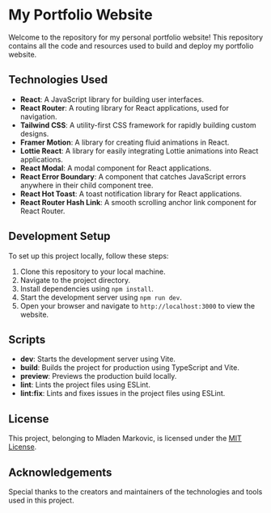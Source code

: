 # My Portfolio Website

Welcome to the repository for my personal portfolio website! This repository contains all the code and resources used to build and deploy my portfolio website.

## Technologies Used

- **React**: A JavaScript library for building user interfaces.
- **React Router**: A routing library for React applications, used for navigation.
- **Tailwind CSS**: A utility-first CSS framework for rapidly building custom designs.
- **Framer Motion**: A library for creating fluid animations in React.
- **Lottie React**: A library for easily integrating Lottie animations into React applications.
- **React Modal**: A modal component for React applications.
- **React Error Boundary**: A component that catches JavaScript errors anywhere in their child component tree.
- **React Hot Toast**: A toast notification library for React applications.
- **React Router Hash Link**: A smooth scrolling anchor link component for React Router.

## Development Setup

To set up this project locally, follow these steps:

1. Clone this repository to your local machine.
2. Navigate to the project directory.
3. Install dependencies using `npm install`.
4. Start the development server using `npm run dev`.
5. Open your browser and navigate to `http://localhost:3000` to view the website.

## Scripts

- **dev**: Starts the development server using Vite.
- **build**: Builds the project for production using TypeScript and Vite.
- **preview**: Previews the production build locally.
- **lint**: Lints the project files using ESLint.
- **lint:fix**: Lints and fixes issues in the project files using ESLint.

## License

This project, belonging to Mladen Markovic, is licensed under the [MIT License](LICENSE).

## Acknowledgements

Special thanks to the creators and maintainers of the technologies and tools used in this project.
